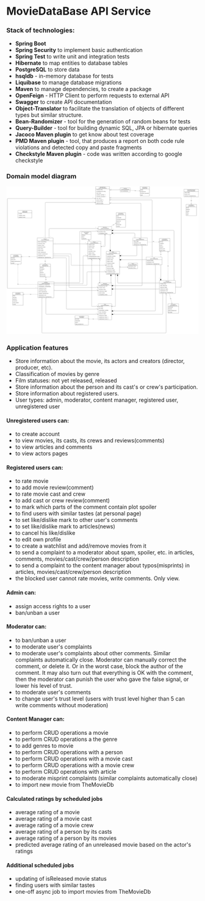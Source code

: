 # MovieDataBase API Service

### Stack of technologies:
- **Spring Boot**
- **Spring Security** to implement basic authentication
- **Spring Test** to write unit and integration tests
- **Hibernate** to map entities to database tables
- **PostgreSQL** to store data
- **hsqldb** - in-memory database for tests
- **Liquibase** to manage database migrations
- **Maven** to manage dependencies, to create a package
- **OpenFeign** - HTTP Client to perform requests to external API
- **Swagger** to create API documentation
- **Object-Translator** to facilitate the translation of objects of different types but similar structure.
- **Bean-Randomizer** - tool for the generation of random beans for tests
- **Query-Builder** - tool for building dynamic SQL, JPA or hibernate queries
- **Jacoco Maven plugin** to get know about test coverage 
- **PMD Maven plugin** - tool, that produces a report on both code rule violations and detected copy and paste fragments
- **Checkstyle Maven plugin** - code was written according to google checkstyle

### Domain model diagram
![diagram](https://github.com/fugrusha/themoviedb/blob/master/domain-model-diagrams/Backend%20class%20diagram%20v2.png)

### Application features
- Store information about the movie, its actors and creators (director, producer, etc). 
- Classification of movies by genre
- Film statuses: not yet released, released
- Store information about the person and its cast's or crew's participation.
- Store information about registered users.
- User types: admin, moderator, content manager, registered user, unregistered user

#### Unregistered users can:
- to create account
- to view movies, its casts, its crews and reviews(comments)
- to view articles and comments
- to view actors pages

#### Registered users can:
- to rate movie
- to add movie review(comment)
- to rate movie cast and crew
- to add cast or crew review(comment)
- to mark which parts of the comment contain plot spoiler
- to find users with similar tastes (at personal page)
- to set like/dislike mark to other user's comments
- to set like/dislike mark to articles(news)
- to cancel his like/dislike
- to edit own profile
- to create a watchlist and add/remove movies from it
- to send a complaint to a moderator about spam, spoiler, etc. in articles, comments, movies/cast/crew/person description
- to send a complaint to the content manager about typos(misprints) in articles, movies/cast/crew/person description
- the blocked user cannot rate movies, write comments. Only view.

#### Admin can:
- assign access rights to a user
- ban/unban a user


#### Moderator can:
- to ban/unban a user
- to moderate user's complaints
- to moderate user's complaints about other comments. Similar complaints automatically close. Moderator can manually correct the comment, or delete it. Or in the worst case, block the author of the comment. It may also turn out that everything is OK with the comment, then the moderator can punish the user who gave the false signal, or lower his level of trust.
- to moderate user's comments
- to change user's trust level (users with trust level higher than 5 can write comments without moderation)

#### Content Manager can:
- to perform CRUD operations a movie
- to perform CRUD operations a the genre
- to add genres to movie
- to perform CRUD operations with a person
- to perform CRUD operations with a movie cast
- to perform CRUD operations with a movie crew
- to perform CRUD operations with article
- to moderate misprint complaints (similar complaints automatically close)
- to import new movie from TheMovieDb

#### Calculated ratings by scheduled jobs
- average rating of a movie
- average rating of a movie cast
- average rating of a movie crew
- average rating of a person by its casts
- average rating of a person by its movies
- predicted average rating of an unreleased movie based on the actor's ratings

#### Additional scheduled jobs
- updating of isReleased movie status
- finding users with similar tastes
- one-off async job to import movies from TheMovieDb
